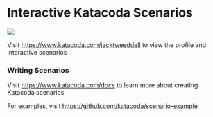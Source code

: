 # Interactive Katacoda Scenarios

[![](http://shields.katacoda.com/katacoda/jacktweeddell/count.svg)](https://www.katacoda.com/jacktweeddell "Get your profile on Katacoda.com")

Visit https://www.katacoda.com/jacktweeddell to view the profile and interactive scenarios

### Writing Scenarios
Visit https://www.katacoda.com/docs to learn more about creating Katacoda scenarios

For examples, visit https://github.com/katacoda/scenario-example
